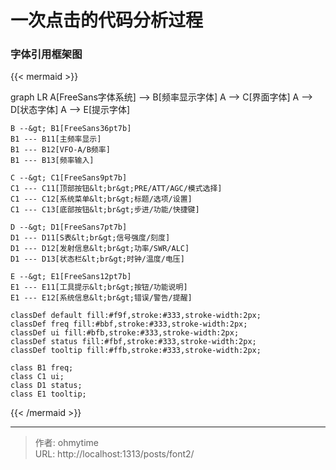 # 一次点击的代码分析过程


### 字体引用框架图

{{&lt; mermaid &gt;}}

graph LR
    A[FreeSans字体系统] --&gt; B[频率显示字体]
    A --&gt; C[界面字体]
    A --&gt; D[状态字体]
    A --&gt; E[提示字体]

    B --&gt; B1[FreeSans36pt7b]
    B1 --- B11[主频率显示]
    B1 --- B12[VFO-A/B频率]
    B1 --- B13[频率输入]

    C --&gt; C1[FreeSans9pt7b]
    C1 --- C11[顶部按钮&lt;br&gt;PRE/ATT/AGC/模式选择]
    C1 --- C12[系统菜单&lt;br&gt;标题/选项/设置]
    C1 --- C13[底部按钮&lt;br&gt;步进/功能/快捷键]

    D --&gt; D1[FreeSans7pt7b]
    D1 --- D11[S表&lt;br&gt;信号强度/刻度]
    D1 --- D12[发射信息&lt;br&gt;功率/SWR/ALC]
    D1 --- D13[状态栏&lt;br&gt;时钟/温度/电压]

    E --&gt; E1[FreeSans12pt7b]
    E1 --- E11[工具提示&lt;br&gt;按钮/功能说明]
    E1 --- E12[系统信息&lt;br&gt;错误/警告/提醒]

    classDef default fill:#f9f,stroke:#333,stroke-width:2px;
    classDef freq fill:#bbf,stroke:#333,stroke-width:2px;
    classDef ui fill:#bfb,stroke:#333,stroke-width:2px;
    classDef status fill:#fbf,stroke:#333,stroke-width:2px;
    classDef tooltip fill:#ffb,stroke:#333,stroke-width:2px;
    
    class B1 freq;
    class C1 ui;
    class D1 status;
    class E1 tooltip;

{{&lt; /mermaid &gt;}}




---

> 作者: ohmytime  
> URL: http://localhost:1313/posts/font2/  


